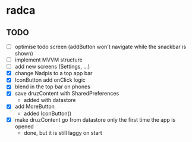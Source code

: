 # radca

## TODO

- [ ] optimise todo screen (addButton won't navigate while the snackbar is shown)
- [ ] implement MVVM structure
- [ ] add new screens (Settings, ...)
- [x] change Nadpis to a top app bar
- [x] IconButton add onClick logic
- [x] blend in the top bar on phones
- [x] save druzContent with SharedPreferences
   - added with datastore
- [x] add MoreButton
   - added IconButton()
- [x] make druzContent go from datastore only the first time the app is opened
   - done, but it is still laggy on start
